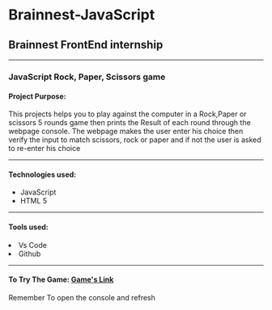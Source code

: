 # Brainnest-JavaScript
<h2> Brainnest FrontEnd internship</h2>
<hr>
<h3>JavaScript Rock, Paper, Scissors game</h3>
<h4>Project Purpose:</h4>
<p>This projects helps you to play against the computer in a Rock,Paper or scissors 5 rounds game then prints the Result of each round through the webpage console.
The webpage makes the user enter his choice then verify the input to match scissors, rock or paper and if not the user is asked to re-enter his choice</p>

<hr>

<h4>Technologies used:</h4>
<ul>
  <li>JavaScript</li>
  <li>HTML 5</li>
</ul>

<hr>

<h4> Tools used: </h4>
<li>Vs Code</li>
<li>Github</li>

<hr>

<h4> To Try The Game: <a href="https://atamer24.github.io/Brainnest-JavaScript/">Game's Link</a></h4>
<p> Remember To open the console and refresh</p>


